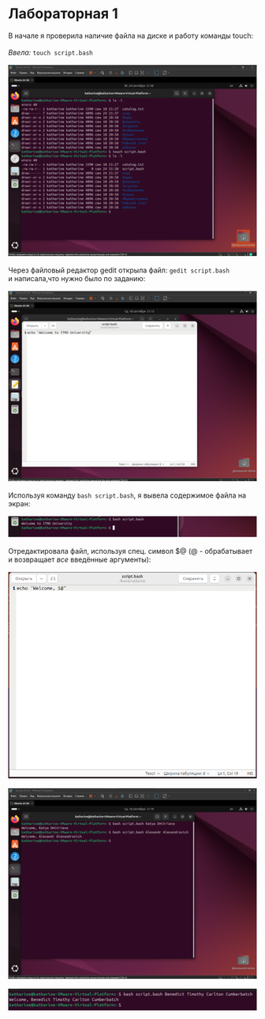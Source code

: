 # Лабораторная 1
В начале я проверила наличие файла на диске и работу команды touch: <br><br>
*Ввела:* ```touch script.bash``` <br><br>
![](touch.png) <br><br>
Через файловый редактор gedit открыла файл: ```gedit script.bash``` <br>
и написала,что нужно было по заданию:<br><br>
![](echo1.png) <br><br>
Используя команду ```bash script.bash```, я вывела содержимое файла на экран:<br><br>
![](echo22.png) <br><br>
Отредактировала файл, используя спец. символ $@ (@ - обрабатывает и возвращает *все* введённые аргументы):<br><br>
![](dollar25.png) <br><br>
![](dollar2.png) <br><br>
![](dollar35.png) 

